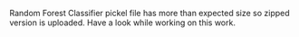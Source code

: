 Random Forest Classifier pickel file has more than expected size so zipped version is uploaded. Have a look while working on this work.
